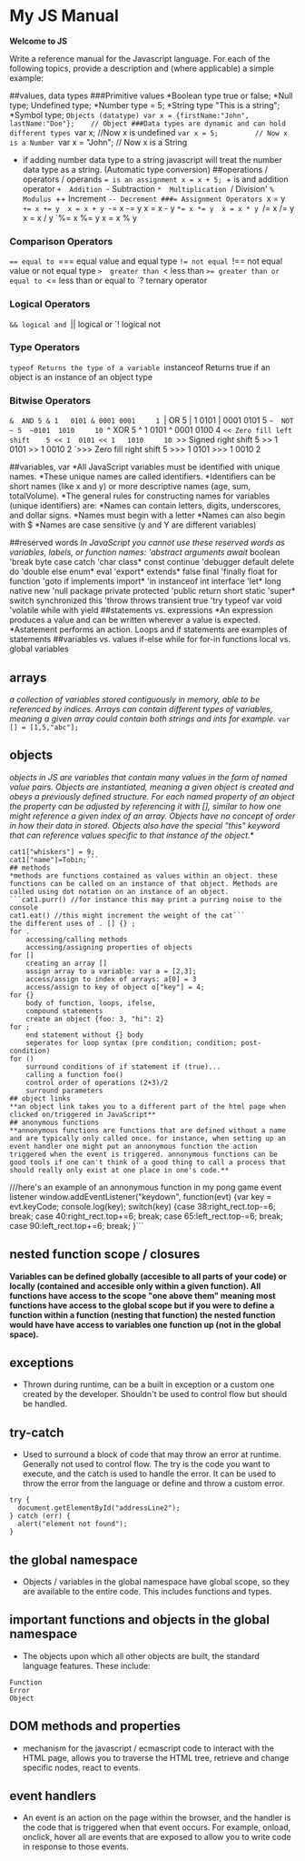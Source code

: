 # My JS Manual

**Welcome to JS**

Write a reference manual for the Javascript language. For each of the following topics, provide a description and (where applicable) a simple example:

##values, data types
###Primitive values
	*Boolean type true or false;
	*Null type; Undefined type;
	*Number type = 5;
	*String type "This is a string";
	*Symbol type;
	`Objects (datatype) var x = {firstName:"John", lastName:"Doe"};    // Object
###Data types are dynamic and can hold different types
`var x;   			//Now x is undefined
`var x = 5;         // Now x is a Number
`var x = "John";     // Now x is a String
* if adding number data type to a string javascript will treat the number data type as a string. (Automatic type conversion)
##operations / operators / operands
`= is an assignment x = x + 5;
`+ is and addition operator
`+	Addition
`-	Subtraction
`*	Multiplication
`/	Division'
`%	Modulus
`++	Increment
`--	Decrement
###= Assignment Operators
`x = y
`+=	x += y	x = x + y
`-=	x -= y	x = x - y
`*=	x *= y	x = x * y
`/=	x /= y	x = x / y
`%=	x %= y	x = x % y
### Comparison Operators
`==	equal to
`===	equal value and equal type
`!=	not equal
`!==	not equal value or not equal type
`>	greater than
`<	less than
`>=	greater than or equal to
`<=	less than or equal to
`?	ternary operator
### Logical Operators
`&&	logical and
`||	logical or
`!	logical not
### Type Operators
`typeof	Returns the type of a variable
`instanceof	Returns true if an object is an instance of an object type
### Bitwise Operators
`&	AND	5 & 1	0101 & 0001	0001	 1
`|	OR	5 | 1	0101 | 0001	0101	 5
`~	NOT	~ 5	 ~0101	1010	 10
`^	XOR	5 ^ 1	0101 ^ 0001	0100	 4
`<<	Zero fill left shift	5 << 1	0101 << 1	1010	 10
`>>	Signed right shift	5 >> 1	0101 >> 1	0010	  2
`>>>	Zero fill right shift	5 >>> 1	0101 >>> 1	0010	  2

##variables, var
*All JavaScript variables must be identified with unique names.
*These unique names are called identifiers.
*Identifiers can be short names (like x and y) or more descriptive names (age, sum, totalVolume).
*The general rules for constructing names for variables (unique identifiers) are:
*Names can contain letters, digits, underscores, and dollar signs.
*Names must begin with a letter
*Names can also begin with $
*Names are case sensitive (y and Y are different variables)

##reserved words
*In JavaScript you cannot use these reserved words as variables, labels, or function names:
'abstract	arguments	await*	boolean
'break	byte	case	catch
'char	class*	const	continue
'debugger	default	delete	do
'double	else	enum*	eval
'export*	extends*	false	final
'finally	float	for	function
'goto	if	implements	import*
'in	instanceof	int	interface
'let*	long	native	new
'null	package	private	protected
'public	return	short	static
'super*	switch	synchronized	this
'throw	throws	transient	true
'try	typeof	var	void
'volatile	while	with	yield
##statements vs. expressions
*An expression produces a value and can be written wherever a value is expected.
*Astatement performs an action. Loops and if statements are examples of statements
##variables vs. values
if-else
while
for
for-in
functions
local vs. global variables
## arrays
*a collection of variables stored contiguously in memory, able to be referenced by indices. Arrays can contain different types of variables, meaning a given array could contain both strings and ints for example.*
```var [] = [1,5,"abc"];```
## objects
*objects in JS are variables that contain many values in the form of named value pairs. Objects are instantiated, meaning a given object is created and obeys a previously defined structure. For each named property of an object the property can be adjusted by referencing it with [], similar to how one might reference a given index of an array. Objects have no concept of order in how their data in stored. Objects also have the special "this" keyword that can reference values specific to that instance of the object.**
```var cat1 = new Object();
cat1["whiskers"] = 9;
cat1["name"]=Tobin;```
## methods
*methods are functions contained as values within an object. these functions can be called on an instance of that object. Methods are called using dot notation on an instance of an object.
```cat1.purr() //for instance this may print a purring noise to the console
cat1.eat() //this might increment the weight of the cat```
the different uses of . [] {} ;
for .
	accessing/calling methods
	accessing/assigning properties of objects
for []
	creating an array []
	assign array to a variable: var a = [2,3];
	access/assign to index of arrays: a[0] = 3
	access/assign to key of object o["key"] = 4;
for {}
	body of function, loops, ifelse,
	compound statements
	create an object {foo: 3, "hi": 2}
for ;
	end statement without {} body
	seperates for loop syntax (pre condition; condition; post-condition)
for ()
	surround conditions of if statement if (true)...
	calling a function foo()
	control order of operations (2+3)/2
	surround parameters
## object links
**an object link takes you to a different part of the html page when clicked on/triggered in JavaScript**
## anonymous functions
**annonymous functions are functions that are defined without a name and are typically only called once. for instance, when setting up an event handler one might put an annonymous function the action triggered when the event is triggered. annonymous functions can be good tools if one can't think of a good thing to call a process that should really only exist at one place in one's code.**
```
///here's an example of an annonymous function in my pong game event listener
	window.addEventListener("keydown", function(evt) {var key = evt.keyCode; console.log(key);
		switch(key)
		{case 38:right_rect.top-=6; break;
		case 40:right_rect.top+=6; break;
		case 65:left_rect.top-=6; break;
		case 90:left_rect.top+=6; break;
		}```
## nested function scope / closures
**Variables can be defined globally (accesible to all parts of your code) or locally (contained and accesible only within a given function). All functions have access to the scope "one above them" meaning most functions have access to the global scope but if you were to define a function within a function (nesting that function) the nested function would have have access to variables one function up (not in the global space).**
## exceptions
* Thrown during runtime, can be a built in exception or a custom one created by the developer.  Shouldn't be used to control flow but should be handled.
## try-catch
* Used to surround a block of code that may throw an error at runtime.  Generally not used to control flow. The try is the code you want to execute, and the catch is used to handle the error.  It can be used to throw the error from the language or define and throw a custom error.
```
try {
  document.getElementById("addressLine2");
} catch (err) {
  alert("element not found");
}
```
## the global namespace
* Objects / variables in the global namespace have global scope, so they are available to the entire code.  This includes functions and types.
## important functions and objects in the global namespace
* The objects upon which all other objects are built, the standard language features.  These include:
```
Function
Error
Object
```
## DOM methods and properties
* mechanism for the javascript / ecmascript code to interact with the HTML page, allows you to traverse the HTML tree, retrieve and change specific nodes, react to events.
## event handlers
* An event is an action on the page within the browser, and the handler is the code that is triggered when that event occurs.  For example, onload, onclick, hover all are events that are exposed to allow you to write code in response to those events.
